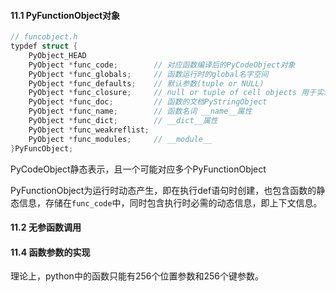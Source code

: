 #### 11.1 PyFunctionObject对象

```c
// funcobject.h
typdef struct {
    PyObject_HEAD
    PyObject *func_code;		// 对应函数编译后的PyCodeObject对象
    PyObject *func_globals;  	// 函数运行时的global名字空间
    PyObject *func_defaults;    // 默认参数(tuple or NULL)
    PyObject *func_closure;		// null or tuple of cell objects 用于实现从闭包
    PyObject *func_doc;			// 函数的文档PyStringObject
    PyObject *func_name;		// 函数名词 __name__属性
    PyObject *func_dict; 		// __dict__属性
    PyObject *func_weakreflist;
    PyObject *func_modules;		// __module__
}PyFuncObject;
```

PyCodeObject静态表示，且一个可能对应多个PyFunctionObject

PyFunctionObject为运行时动态产生，即在执行def语句时创建，也包含函数的静态信息，存储在`func_code`中，同时包含执行时必需的动态信息，即上下文信息。

#### 11.2 无参函数调用

#### 11.4 函数参数的实现

理论上，python中的函数只能有256个位置参数和256个键参数。